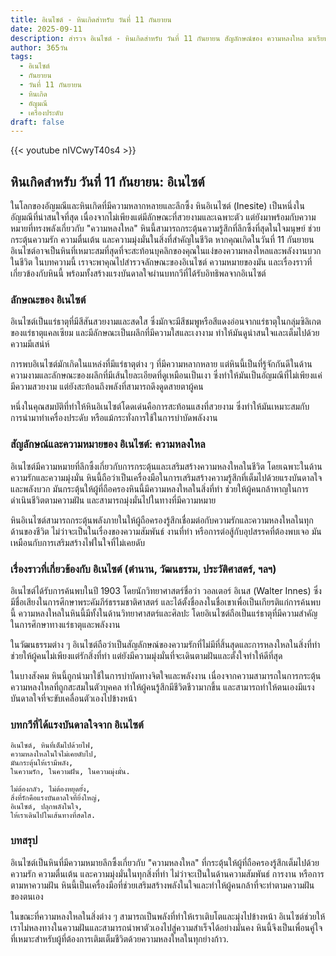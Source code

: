 ```yaml
---
title: อิเนไซต์ - หินเกิดสำหรับ วันที่ 11 กันยายน
date: 2025-09-11
description: สำรวจ อิเนไซต์ - หินเกิดสำหรับ วันที่ 11 กันยายน สัญลักษณ์ของ ความหลงใหล มาเรียนรู้ความหมายลึกซึ้งของหินพิเศษนี้
author: 365วัน
tags:
  - อิเนไซต์
  - กันยายน
  - วันที่ 11 กันยายน
  - หินเกิด
  - อัญมณี
  - เครื่องประดับ
draft: false
---
```


{{< youtube nIVCwyT40s4 >}}

## หินเกิดสำหรับ วันที่ 11 กันยายน: อิเนไซต์

ในโลกของอัญมณีและหินเกิดที่มีความหลากหลายและลึกซึ้ง หินอิเนไซต์ (Inesite) เป็นหนึ่งในอัญมณีที่น่าสนใจที่สุด เนื่องจากไม่เพียงแต่มีลักษณะที่สวยงามและเฉพาะตัว แต่ยังมาพร้อมกับความหมายที่ทรงพลังเกี่ยวกับ "ความหลงใหล" หินนี้สามารถกระตุ้นความรู้สึกที่ลึกซึ้งที่สุดในใจมนุษย์ ช่วยกระตุ้นความรัก ความตื่นเต้น และความมุ่งมั่นในสิ่งที่สำคัญในชีวิต หากคุณเกิดในวันที่ 11 กันยายน อิเนไซต์อาจเป็นหินที่เหมาะสมที่สุดที่จะสะท้อนบุคลิกของคุณในแง่ของความหลงใหลและพลังงานบวกในชีวิต ในบทความนี้ เราจะพาคุณไปสำรวจลักษณะของอิเนไซต์ ความหมายของมัน และเรื่องราวที่เกี่ยวข้องกับหินนี้ พร้อมทั้งสร้างแรงบันดาลใจผ่านบทกวีที่ได้รับอิทธิพลจากอิเนไซต์

### ลักษณะของ อิเนไซต์

อิเนไซต์เป็นแร่ธาตุที่มีสีสันสวยงามและสดใส ซึ่งมักจะมีสีชมพูหรือสีแดงอ่อนจากแร่ธาตุในกลุ่มซิลิเกตของแร่ธาตุแคลเซียม และมีลักษณะเป็นผลึกที่มีความใสและเงางาม ทำให้มันดูน่าสนใจและเต็มไปด้วยความมีเสน่ห์

การพบอิเนไซต์มักเกิดในแหล่งที่มีแร่ธาตุต่าง ๆ ที่มีความหลากหลาย แต่หินนี้เป็นที่รู้จักกันดีในด้านความงามและลักษณะของผลึกที่มีเส้นใยละเอียดที่ดูเหมือนเป็นเงา ซึ่งทำให้มันเป็นอัญมณีที่ไม่เพียงแค่มีความสวยงาม แต่ยังสะท้อนถึงพลังที่สามารถดึงดูดสายตาผู้คน

หนึ่งในคุณสมบัติที่ทำให้หินอิเนไซต์โดดเด่นคือการสะท้อนแสงที่สวยงาม ซึ่งทำให้มันเหมาะสมกับการนำมาทำเครื่องประดับ หรือแม้กระทั่งการใช้ในการบำบัดพลังงาน

### สัญลักษณ์และความหมายของ อิเนไซต์: ความหลงใหล

อิเนไซต์มีความหมายที่ลึกซึ้งเกี่ยวกับการกระตุ้นและเสริมสร้างความหลงใหลในชีวิต โดยเฉพาะในด้านความรักและความมุ่งมั่น หินนี้ถือว่าเป็นเครื่องมือในการเสริมสร้างความรู้สึกที่เต็มไปด้วยแรงบันดาลใจและพลังบวก มันกระตุ้นให้ผู้ที่ถือครองหินนี้มีความหลงใหลในสิ่งที่ทำ ช่วยให้ผู้คนกล้าหาญในการดำเนินชีวิตตามความฝัน และสามารถมุ่งมั่นไปในทางที่มีความหมาย

หินอิเนไซต์สามารถกระตุ้นพลังภายในให้ผู้ถือครองรู้สึกเชื่อมต่อกับความรักและความหลงใหลในทุกด้านของชีวิต ไม่ว่าจะเป็นในเรื่องของความสัมพันธ์ งานที่ทำ หรือการต่อสู้กับอุปสรรคที่ต้องพบเจอ มันเหมือนกับการเสริมสร้างไฟในใจที่ไม่เคยดับ

### เรื่องราวที่เกี่ยวข้องกับ อิเนไซต์ (ตำนาน, วัฒนธรรม, ประวัติศาสตร์, ฯลฯ)

อิเนไซต์ได้รับการค้นพบในปี 1903 โดยนักวิทยาศาสตร์ชื่อว่า วอลเตอร์ อิเนส (Walter Innes) ซึ่งมีชื่อเสียงในการศึกษาพระคัมภีร์ธรรมชาติศาสตร์ และได้ตั้งชื่อลงในชื่อเขาเพื่อเป็นเกียรติแก่การค้นพบนี้ ความหลงใหลในหินนี้มีทั้งในด้านวิทยาศาสตร์และศิลปะ โดยอิเนไซต์ถือเป็นแร่ธาตุที่มีความสำคัญในการศึกษาทางแร่ธาตุและพลังงาน

ในวัฒนธรรมต่าง ๆ อิเนไซต์ถือว่าเป็นสัญลักษณ์ของความรักที่ไม่มีที่สิ้นสุดและการหลงใหลในสิ่งที่ทำ ช่วยให้ผู้คนไม่เพียงแต่รักสิ่งที่ทำ แต่ยังมีความมุ่งมั่นที่จะเดินตามฝันและตั้งใจทำให้ดีที่สุด

ในบางสังคม หินนี้ถูกนำมาใช้ในการบำบัดทางจิตใจและพลังงาน เนื่องจากความสามารถในการกระตุ้นความหลงใหลที่ถูกสะสมในตัวบุคคล ทำให้ผู้คนรู้สึกมีชีวิตชีวามากขึ้น และสามารถทำให้ตนเองมีแรงบันดาลใจที่จะขับเคลื่อนตัวเองไปข้างหน้า

### บทกวีที่ได้แรงบันดาลใจจาก อิเนไซต์

```
อิเนไซต์, หินที่เต็มไปด้วยไฟ,
ความหลงใหลในใจไม่เคยดับไป,
มันกระตุ้นให้เรามีพลัง,
ในความรัก, ในความฝัน, ในความมุ่งมั่น.

ไม่ต้องกลัว, ไม่ต้องหยุดยั้ง,
สิ่งที่รักคือแรงบันดาลใจที่ยิ่งใหญ่,
อิเนไซต์, ปลุกพลังในใจ,
ให้เราเดินไปในเส้นทางที่สดใส.
```

### บทสรุป

อิเนไซต์เป็นหินที่มีความหมายลึกซึ้งเกี่ยวกับ "ความหลงใหล" ที่กระตุ้นให้ผู้ที่ถือครองรู้สึกเต็มไปด้วยความรัก ความตื่นเต้น และความมุ่งมั่นในทุกสิ่งที่ทำ ไม่ว่าจะเป็นในด้านความสัมพันธ์ การงาน หรือการตามหาความฝัน หินนี้เป็นเครื่องมือที่ช่วยเสริมสร้างพลังในใจและทำให้ผู้คนกล้าที่จะทำตามความฝันของตนเอง

ในขณะที่ความหลงใหลในสิ่งต่าง ๆ สามารถเป็นพลังที่ทำให้เราเติบโตและมุ่งไปข้างหน้า อิเนไซต์ช่วยให้เราไม่หลงทางในความฝันและสามารถนำพาตัวเองไปสู่ความสำเร็จได้อย่างมั่นคง หินนี้จึงเป็นเพื่อนคู่ใจที่เหมาะสำหรับผู้ที่ต้องการเติมเต็มชีวิตด้วยความหลงใหลในทุกย่างก้าว.
